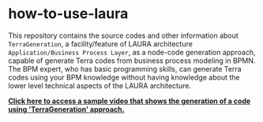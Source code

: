 # how-to-use-laura

This repository contains the source codes and other information about `TerraGeneration`, a facility/feature of LAURA architecture `Application/Business Process Layer`, as a node-code generation approach, capable of generate Terra codes from business process modeling in BPMN. The BPM expert, who has basic programming skills, can generate Terra codes using your BPM knowledge without having knowledge about the lower level technical aspects of the LAURA architecture.

**[Click here to access a sample video that shows the generation of a code using 'TerraGeneration' approach.](http://www.multicast.com.br/laura-architecture/terra-generation/)**
